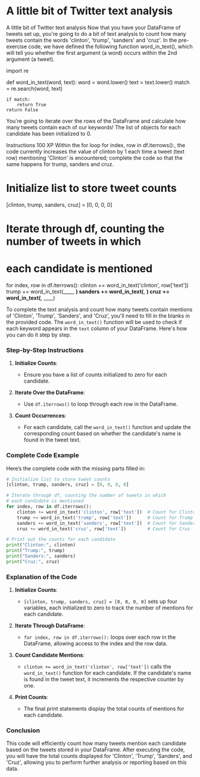 # A little bit of Twitter text analysis

A little bit of Twitter text analysis
Now that you have your DataFrame of tweets set up, you're going to do a bit of text analysis to count how many tweets contain the words 'clinton', 'trump', 'sanders' and 'cruz'. In the pre-exercise code, we have defined the following function word_in_text(), which will tell you whether the first argument (a word) occurs within the 2nd argument (a tweet).

import re

def word_in_text(word, text):
    word = word.lower()
    text = text.lower()
    match = re.search(word, text)

    if match:
        return True
    return False
You're going to iterate over the rows of the DataFrame and calculate how many tweets contain each of our keywords! The list of objects for each candidate has been initialized to 0.

Instructions
100 XP
Within the for loop for index, row in df.iterrows():, the code currently increases the value of clinton by 1 each time a tweet (text row) mentioning 'Clinton' is encountered; complete the code so that the same happens for trump, sanders and cruz.

# Initialize list to store tweet counts
[clinton, trump, sanders, cruz] = [0, 0, 0, 0]

# Iterate through df, counting the number of tweets in which
# each candidate is mentioned
for index, row in df.iterrows():
    clinton += word_in_text('clinton', row['text'])
    trump += word_in_text(____, ____)
    sanders += word_in_text(____, ____)
    cruz += word_in_text(____, ____)

To complete the text analysis and count how many tweets contain mentions of 'Clinton', 'Trump', 'Sanders', and 'Cruz', you'll need to fill in the blanks in the provided code. The `word_in_text()` function will be used to check if each keyword appears in the `text` column of your DataFrame. Here's how you can do it step by step.

### Step-by-Step Instructions

1. **Initialize Counts**:
   - Ensure you have a list of counts initialized to zero for each candidate.

2. **Iterate Over the DataFrame**:
   - Use `df.iterrows()` to loop through each row in the DataFrame.

3. **Count Occurrences**:
   - For each candidate, call the `word_in_text()` function and update the corresponding count based on whether the candidate's name is found in the tweet text.

### Complete Code Example

Here’s the complete code with the missing parts filled in:

```python
# Initialize list to store tweet counts
[clinton, trump, sanders, cruz] = [0, 0, 0, 0]

# Iterate through df, counting the number of tweets in which
# each candidate is mentioned
for index, row in df.iterrows():
    clinton += word_in_text('clinton', row['text'])  # Count for Clinton
    trump += word_in_text('trump', row['text'])      # Count for Trump
    sanders += word_in_text('sanders', row['text'])  # Count for Sanders
    cruz += word_in_text('cruz', row['text'])        # Count for Cruz

# Print out the counts for each candidate
print("Clinton:", clinton)
print("Trump:", trump)
print("Sanders:", sanders)
print("Cruz:", cruz)
```

### Explanation of the Code

1. **Initialize Counts**:
   - `[clinton, trump, sanders, cruz] = [0, 0, 0, 0]` sets up four variables, each initialized to zero to track the number of mentions for each candidate.

2. **Iterate Through DataFrame**:
   - `for index, row in df.iterrows():` loops over each row in the DataFrame, allowing access to the index and the row data.

3. **Count Candidate Mentions**:
   - `clinton += word_in_text('clinton', row['text'])` calls the `word_in_text()` function for each candidate. If the candidate's name is found in the tweet text, it increments the respective counter by one.

4. **Print Counts**:
   - The final print statements display the total counts of mentions for each candidate.

### Conclusion
This code will efficiently count how many tweets mention each candidate based on the tweets stored in your DataFrame. After executing the code, you will have the total counts displayed for 'Clinton', 'Trump', 'Sanders', and 'Cruz', allowing you to perform further analysis or reporting based on this data.